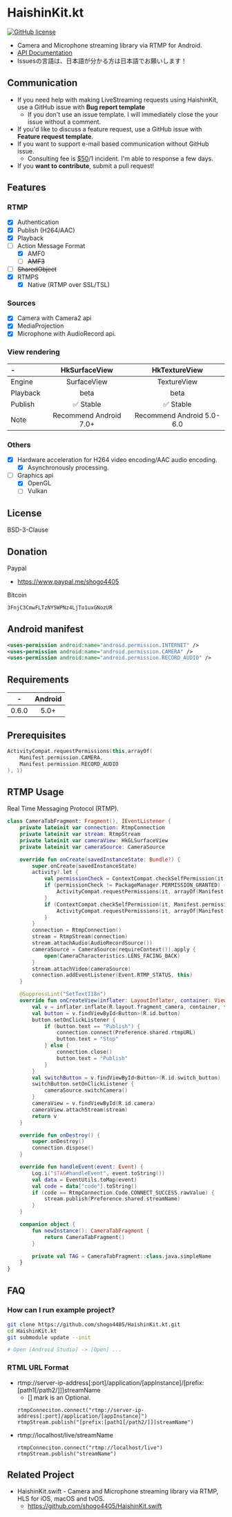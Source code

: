 # HaishinKit.kt
[![GitHub license](https://img.shields.io/badge/license-New%20BSD-blue.svg)](https://raw.githubusercontent.com/shogo4405/HaishinKit.kt/master/LICENSE.md)

* Camera and Microphone streaming library via RTMP for Android.
* [API Documentation](https://shogo4405.github.io/HaishinKit.kt/)
* Issuesの言語は、日本語が分かる方は日本語でお願いします！

## Communication
* If you need help with making LiveStreaming requests using HaishinKit, use a GitHub issue with **Bug report template**
  - If you don't use an issue template. I will immediately close the your issue without a comment.
* If you'd like to discuss a feature request, use a GitHub issue with **Feature request template**.
* If you want to support e-mail based communication without GitHub issue.
  - Consulting fee is [$50](https://www.paypal.me/shogo4405/50USD)/1 incident. I'm able to response a few days.
* If you **want to contribute**, submit a pull request!

## Features
### RTMP
- [x] Authentication
- [x] Publish (H264/AAC) 
- [x] Playback
- [ ] Action Message Format
  - [x] AMF0
  - [ ] ~~AMF3~~
- [ ] ~~SharedObject~~
- [x] RTMPS
  - [x] Native (RTMP over SSL/TSL)

### Sources
- [x] Camera with Camera2 api
- [x] MediaProjection
- [x] Microphone with AudioRecord api.

### View rendering
|-|HkSurfaceView|HkTextureView|
|:-|:-:|:-:|
|Engine|SurfaceView|TextureView|
|Playback|beta|beta|
|Publish|✅ Stable|✅ Stable|
|Note|Recommend Android 7.0+|Recommend Android 5.0-6.0|

### Others
- [x] Hardware acceleration for H264 video encoding/AAC audio encoding.
  - [x] Asynchronously processing.
- [ ] Graphics api
  - [x] OpenGL
  - [ ] Vulkan

## License
BSD-3-Clause

## Donation
Paypal
 - https://www.paypal.me/shogo4405

Bitcoin
```txt
3FnjC3CmwFLTzNY5WPNz4LjTo1uxGNozUR
```

## Android manifest
```xml
<uses-permission android:name="android.permission.INTERNET" />
<uses-permission android:name="android.permission.CAMERA" />
<uses-permission android:name="android.permission.RECORD_AUDIO" />
```

## Requirements
|-|Android|
|:----:|:----:|
|0.6.0|5.0+|

## Prerequisites
```kt
ActivityCompat.requestPermissions(this,arrayOf(
    Manifest.permission.CAMERA,
    Manifest.permission.RECORD_AUDIO
), 1)
```

## RTMP Usage
Real Time Messaging Protocol (RTMP).

```kt
class CameraTabFragment: Fragment(), IEventListener {
    private lateinit var connection: RtmpConnection
    private lateinit var stream: RtmpStream
    private lateinit var cameraView: HkGLSurfaceView
    private lateinit var cameraSource: CameraSource

    override fun onCreate(savedInstanceState: Bundle?) {
        super.onCreate(savedInstanceState)
        activity?.let {
            val permissionCheck = ContextCompat.checkSelfPermission(it, Manifest.permission.CAMERA)
            if (permissionCheck != PackageManager.PERMISSION_GRANTED) {
                ActivityCompat.requestPermissions(it, arrayOf(Manifest.permission.CAMERA), 1)
            }
            if (ContextCompat.checkSelfPermission(it, Manifest.permission.RECORD_AUDIO) != PackageManager.PERMISSION_GRANTED) {
                ActivityCompat.requestPermissions(it, arrayOf(Manifest.permission.RECORD_AUDIO), 1)
            }
        }
        connection = RtmpConnection()
        stream = RtmpStream(connection)
        stream.attachAudio(AudioRecordSource())
        cameraSource = CameraSource(requireContext()).apply {
            open(CameraCharacteristics.LENS_FACING_BACK)
        }
        stream.attachVideo(cameraSource)
        connection.addEventListener(Event.RTMP_STATUS, this)
    }

    @SuppressLint("SetTextI18n")
    override fun onCreateView(inflater: LayoutInflater, container: ViewGroup?, savedInstanceState: Bundle?): View? {
        val v = inflater.inflate(R.layout.fragment_camera, container, false)
        val button = v.findViewById<Button>(R.id.button)
        button.setOnClickListener {
            if (button.text == "Publish") {
                connection.connect(Preference.shared.rtmpURL)
                button.text = "Stop"
            } else {
                connection.close()
                button.text = "Publish"
            }
        }
        val switchButton = v.findViewById<Button>(R.id.switch_button)
        switchButton.setOnClickListener {
            cameraSource.switchCamera()
        }
        cameraView = v.findViewById(R.id.camera)
        cameraView.attachStream(stream)
        return v
    }

    override fun onDestroy() {
        super.onDestroy()
        connection.dispose()
    }

    override fun handleEvent(event: Event) {
        Log.i("$TAG#handleEvent", event.toString())
        val data = EventUtils.toMap(event)
        val code = data["code"].toString()
        if (code == RtmpConnection.Code.CONNECT_SUCCESS.rawValue) {
            stream.publish(Preference.shared.streamName)
        }
    }

    companion object {
        fun newInstance(): CameraTabFragment {
            return CameraTabFragment()
        }

        private val TAG = CameraTabFragment::class.java.simpleName
    }
}
```
## FAQ
### How can I run example project?
```sh
git clone https://github.com/shogo4405/HaishinKit.kt.git
cd HaishinKit.kt
git submodule update --init

# Open [Android Studio] -> [Open] ...
```

### RTML URL Format
* rtmp://server-ip-address[:port]/application/[appInstance]/[prefix:[path1[/path2/]]]streamName
  - [] mark is an Optional.
  ```
  rtmpConneciton.connect("rtmp://server-ip-address[:port]/application/[appInstance]")
  rtmpStream.publish("[prefix:[path1[/path2/]]]streamName")
  ```
* rtmp://localhost/live/streamName
  ```
  rtmpConneciton.connect("rtmp://localhost/live")
  rtmpStream.publish("streamName")
  ```

## Related Project
* HaishinKit.swift - Camera and Microphone streaming library via RTMP, HLS for iOS, macOS and tvOS.
  * https://github.com/shogo4405/HaishinKit.swift
